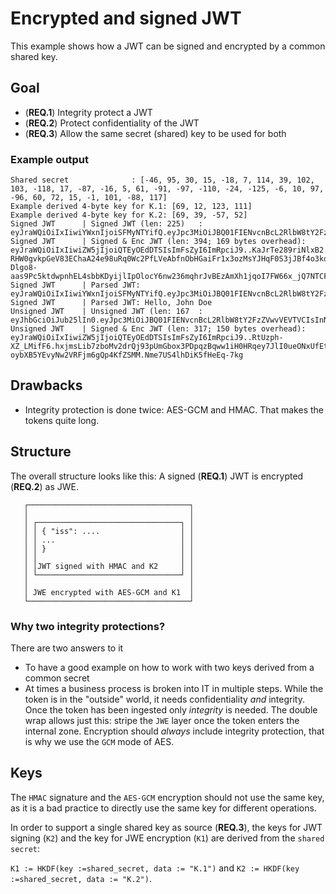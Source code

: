 Encrypted and signed JWT
=================================

This example shows how a JWT can be signed and encrypted by a common shared key.

Goal
----------------------
- (**REQ.1**) Integrity protect a JWT
- (**REQ.2**) Protect confidentiality of the JWT
- (**REQ.3**) Allow the same secret (shared) key to be used for both

### Example output

```text
Shared secret              : [-46, 95, 30, 15, -18, 7, 114, 39, 102, 103, -118, 17, -87, -16, 5, 61, -91, -97, -110, -24, -125, -6, 10, 97, -96, 60, 72, 15, -1, 101, -88, 117]
Example derived 4-byte key for K.1: [69, 12, 123, 111]
Example derived 4-byte key for K.2: [69, 39, -57, 52]
Signed JWT      | Signed JWT (len: 225)   : eyJraWQiOiIxIiwiYWxnIjoiSFMyNTYifQ.eyJpc3MiOiJBQ01FIENvcnBcL2RlbW8tY2FzZVwvVEVTVCIsInN1YiI6IkpvaG4gRG9lIiwiYXVkIjoiQUNNRSBDb3JwXC9kZW1vLWF1ZGllbmNlXC9URVNUIiwiZXhwIjoxNjQ4NDU3MzcxfQ.t03KaYVm_swA_05xxwa0hJ24baYjqXPIp8_6VHI1Di8
Signed JWT      | Signed & Enc JWT (len: 394; 169 bytes overhead): eyJraWQiOiIxIiwiZW5jIjoiQTEyOEdDTSIsImFsZyI6ImRpciJ9..KaJrTe289riNlxB2.6uevjfB60mK0JGtawyVWwzJOoehPL4F1DCe4zGLrSkcjcHDQNCfY2b43JFmaOGSOGha1iB54iG2DhhT8QSo5gkKmaWRwy_YmvdhuXWKqXkpDfqPU2ExpXVB56bpFi-RHW0gvkpGeV83EChaA24e98uRq0Wc2PfLVeAbfnObHGaiFr1x3ozMsYJHqF0S3jJBf4o3kq-Dlgo8-aas9Pc5ktdwpnhEL4sbbKDyijlIpOlocY6nw236mqhrJvBEzAmXh1jqoI7FW66x_jQ7NTCFiPc7GF7qoZo5GaQShwQJ5gtCl.MEeRf_NjtPtBs9yX2itoYQ
Signed JWT      | Parsed JWT: eyJraWQiOiIxIiwiYWxnIjoiSFMyNTYifQ.eyJpc3MiOiJBQ01FIENvcnBcL2RlbW8tY2FzZVwvVEVTVCIsInN1YiI6IkpvaG4gRG9lIiwiYXVkIjoiQUNNRSBDb3JwXC9kZW1vLWF1ZGllbmNlXC9URVNUIiwiZXhwIjoxNjQ4NDU3MzcxfQ.t03KaYVm_swA_05xxwa0hJ24baYjqXPIp8_6VHI1Di8
Signed JWT      | Parsed JWT: Hello, John Doe
Unsigned JWT    | Unsigned JWT (len: 167  : eyJhbGciOiJub25lIn0.eyJpc3MiOiJBQ01FIENvcnBcL2RlbW8tY2FzZVwvVEVTVCIsInN1YiI6IkpvaG4gRG9lIiwiYXVkIjoiQUNNRSBDb3JwXC9kZW1vLWF1ZGllbmNlXC9URVNUIiwiZXhwIjoxNjQ4NDU3MzcxfQ.
Unsigned JWT    | Signed & Enc JWT (len: 317; 150 bytes overhead): eyJraWQiOiIxIiwiZW5jIjoiQTEyOEdDTSIsImFsZyI6ImRpciJ9..RtUzph-XZ_LMifF6.hxjmsLib7zboMv2drQj93pUmGbox3PDpqzBqww1iH0HRqey7JlI0ueONxUfEt8sajAqn9_1lGeTkw_zFC45_g420DepcaULH5_Z2LToJvaM74SuXGImiHyWf2oNhIusNjgmjIOwa0tnAoG_eZfLWldypnXrkHfYHa2hQcvyHBgKO_15eG7vYjcN2hNzG9zkfP-oybXB5YEvyNw2VRFjm6gQp4KfZSMM.Nme7US4lhDiK5fHeEq-7kg

```
Drawbacks
----------------------
- Integrity protection is done twice: AES-GCM and HMAC. That makes the tokens quite long.

Structure
----------------------

The overall structure looks like this: A signed (**REQ.1**) JWT is encrypted (**REQ.2**) as JWE.

``` text
   ┌────────────────────────────────────┐
   │                                    │
   │ ┌────────────────────────────────┐ │
   │ │ { "iss": ....                  │ │
   │ │ ...                            │ │
   │ │ }                              │ │
   │ │                                │ │
   │ │JWT signed with HMAC and K2     │ │
   │ └────────────────────────────────┘ │
   │                                    │
   │ JWE encrypted with AES-GCM and K1  │
   └────────────────────────────────────┘
```

### Why two integrity protections?
There are two answers to it
- To have a good example on how to work with two keys derived from a common secret
- At times a business process is broken into IT in multiple steps. While the token is in the "outside" world, it needs confidentiality _and_ integrity. Once the token has been ingested only _integrity_ is needed. The double wrap allows just this: stripe the `JWE` layer once the token enters the internal zone. Encryption should _always_ include integrity protection, that is why we use  the `GCM` mode of AES.



Keys
------
The `HMAC` signature and the `AES-GCM` encryption should not use the same key, as it is a bad practice to directly use the same key for different operations.

In order to support a single shared key as source (**REQ.3**), the keys for JWT signing (`K2`) and the key for JWE encryption (`K1`) are derived from the `shared secret`:

`K1 := HKDF(key :=shared_secret, data := "K.1")` and `K2 := HKDF(key :=shared_secret, data := "K.2")`.

